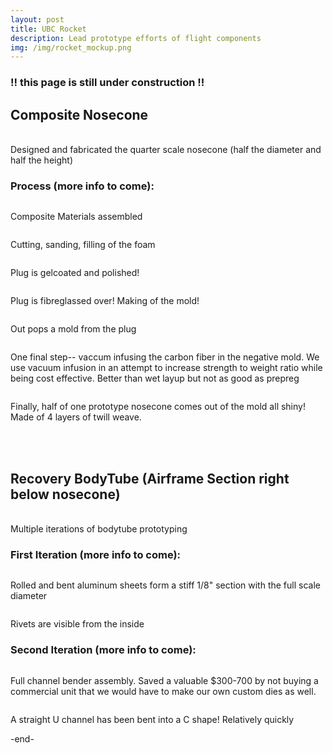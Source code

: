```yaml
---
layout: post
title: UBC Rocket 
description: Lead prototype efforts of flight components
img: /img/rocket_mockup.png
---
```

<h3> !! this page is still under construction !! </h3>

<h2> Composite Nosecone </h2>

<br/>
Designed and fabricated the quarter scale nosecone (half the diameter and half the height)
<br/>
<div>
  <img src="{{ site.baseurl }}/img/comp_cad.png" alt="" title=""/>
</div>


<h3> Process (more info to come): </h3>

<div class="img_row">
  <img src="{{ site.baseurl }}/img/comp_materials.JPG" alt="" title="composite materials"/>
  <p> Composite Materials assembled </p>

  <img src="{{ site.baseurl }}/img/comp_foam.JPG" alt="" title=""/>
  <p> Cutting, sanding, filling of the foam </p>

  <img src="{{ site.baseurl }}/img/comp_gelcoat.JPG" alt="" title=""/>
  <p> Plug is gelcoated and polished! </p>

  <img src="{{ site.baseurl }}/img/comp_fibreglass.JPG" alt="" title=""/>
  <p> Plug is fibreglassed over! Making of the mold! </p>

  <img src="{{ site.baseurl }}/img/comp_postpull.JPG" alt="" title=""/>
  <p> Out pops a mold from the plug </p>

  <img src="{{ site.baseurl }}/img/comp_infusion.JPG" alt="" title=""/>
  <p> One final step-- vaccum infusing the carbon fiber in the negative mold. We use vacuum infusion in an attempt to increase strength to weight ratio while being cost effective. Better than wet layup but not as good as prepreg</p>

  <img src="{{ site.baseurl }}/img/comp_nosecone_outside.JPG" alt="" title=""/>
  <p> Finally, half of one prototype nosecone comes out of the mold all shiny! Made of 4 layers of twill weave. </p>
</div>
<br/><br/>

<h2> Recovery BodyTube (Airframe Section right below nosecone) </h2>

<br/>
Multiple iterations of bodytube prototyping
<br/>
<div>
  <img src="{{ site.baseurl }}/img/bt2.png" alt="" title=""/>
</div>

<h3> First Iteration (more info to come): </h3>

<div class="img_row">
  <img src="{{ site.baseurl }}/img/pt_1_outside.JPG" alt="" title=""/>
  <p> Rolled and bent aluminum sheets form a stiff 1/8" section with the full scale diameter </p>

  <img src="{{ site.baseurl }}/img/pt_1_inside.JPG" alt="" title=""/>
  <p> Rivets are visible from the inside </p>

</div>

<h3> Second Iteration (more info to come): </h3>
<div class="img_row">
  <img src="{{ site.baseurl }}/img/pt_cb_4.JPG" alt="" title=""/>
  <p> Full channel bender assembly. Saved a valuable $300-700 by not buying a commercial unit that we would have to make our own custom dies as well. </p>

  <img src="{{ site.baseurl }}/img/pt_cb_3.JPG" alt="" title=""/>
  <p> A straight U channel has been bent into a C shape! Relatively quickly </p>

</div>

-end-
<br/><br/>
